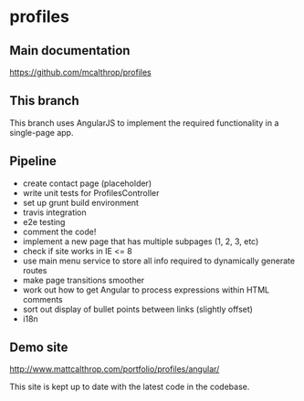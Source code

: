 profiles
====

## Main documentation
https://github.com/mcalthrop/profiles

## This branch
This branch uses AngularJS to implement the required functionality in a single-page app.

## Pipeline
- create contact page (placeholder)
- write unit tests for ProfilesController
- set up grunt build environment
- travis integration
- e2e testing
- comment the code!
- implement a new page that has multiple subpages (1, 2, 3, etc)
- check if site works in IE <= 8
- use main menu service to store all info required to dynamically generate routes
- make page transitions smoother
- work out how to get Angular to process expressions within HTML comments
- sort out display of bullet points between links (slightly offset)
- i18n

## Demo site
http://www.mattcalthrop.com/portfolio/profiles/angular/

This site is kept up to date with the latest code in the codebase.
